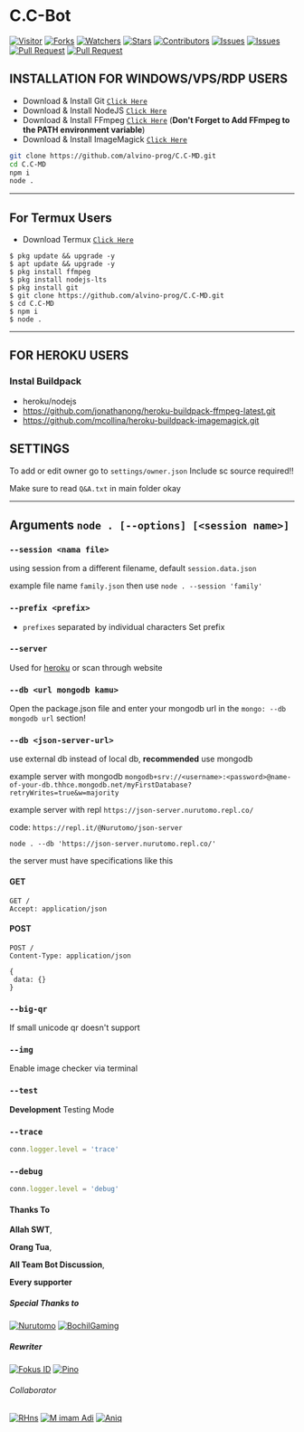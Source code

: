 
# C.C-Bot

<a href="https://visitor-badge.glitch.me/badge?page_id=alvino-prog/C.C-MD"><img title="Visitor" src="https://visitor-badge.glitch.me/badge?page_id=alvino-prog/C.C-MD"></a>
<a href="https://github.com/alvino-prog/C.C-MD/network/members"><img title="Forks" src="https://img.shields.io/github/forks/alvino-prog/C.C-MD?label=Forks&color=blue&style=flat-square"></a>
<a href="https://github.com/alvino-prog/C.C-MD/watchers"><img title="Watchers" src="https://img.shields.io/github/watchers/alvino-prog/C.C-MD?label=Watchers&color=green&style=flat-square"></a>
<a href="https://github.com/alvino-prog/C.C-MD/stargazers"><img title="Stars" src="https://img.shields.io/github/stars/alvino-prog/C.C-MD?label=Stars&color=yellow&style=flat-square"></a>
<a href="https://github.com/alvino-prog/C.C-MD/graphs/contributors"><img title="Contributors" src="https://img.shields.io/github/contributors/alvino-prog/C.C-MD?label=Contributors&color=blue&style=flat-square"></a>
<a href="https://github.com/alvino-prog/C.C-MD/issues"><img title="Issues" src="https://img.shields.io/github/issues/alvino-prog/C.C-MD?label=Issues&color=success&style=flat-square"></a>
<a href="https://github.com/alvino-prog/C.C-MD/issues?q=is%3Aissue+is%3Aclosed"><img title="Issues" src="https://img.shields.io/github/issues-closed/alvino-prog/C.C-MD?label=Issues&color=red&style=flat-square"></a>
<a href="https://github.com/alvino-prog/C.C-MD/pulls"><img title="Pull Request" src="https://img.shields.io/github/issues-pr/alvino-prog/C.C-MD?label=PullRequest&color=success&style=flat-square"></a>
<a href="https://github.com/alvino-prog/C.C-MD/pulls?q=is%3Apr+is%3Aclosed"><img title="Pull Request" src="https://img.shields.io/github/issues-pr-closed/alvino-prog/C.C-MD?label=PullRequest&color=red&style=flat-square"></a>


## INSTALLATION FOR WINDOWS/VPS/RDP USERS

* Download & Install Git [`Click Here`](https://git-scm.com/downloads)
* Download & Install NodeJS [`Click Here`](https://nodejs.org/en/download)
* Download & Install FFmpeg [`Click Here`](https://ffmpeg.org/download.html) (**Don't Forget to Add FFmpeg to the PATH environment variable**)
* Download & Install ImageMagick [`Click Here`](https://imagemagick.org/script/download.php)

```bash
git clone https://github.com/alvino-prog/C.C-MD.git
cd C.C-MD
npm i
node .
```

---------

## For Termux Users

* Download Termux [`Click Here`](https://github.com/termux/termux-app/releases/download/v0.118.0/termux-app_v0.118.0+github-debug_universal.apk)

```
$ pkg update && upgrade -y
$ apt update && upgrade -y
$ pkg install ffmpeg
$ pkg install nodejs-lts
$ pkg install git
$ git clone https://github.com/alvino-prog/C.C-MD.git
$ cd C.C-MD
$ npm i
$ node .
```
---------

## FOR HEROKU USERS

### Instal Buildpack
* heroku/nodejs
* https://github.com/jonathanong/heroku-buildpack-ffmpeg-latest.git
* https://github.com/mcollina/heroku-buildpack-imagemagick.git

## SETTINGS
To add or edit owner go to `settings/owner.json` Include sc source required!!

Make sure to read `Q&A.txt` in main folder okay

---------
## Arguments `node . [--options] [<session name>]` 

### `--session <nama file>`

using session from a different filename, default `session.data.json`

example file name `family.json` then use `node . --session 'family'`

### `--prefix <prefix>`

* `prefixes` separated by individual characters
Set prefix

### `--server`

Used for [heroku](https://heroku.com/) or scan through website

### `--db <url mongodb kamu>`

Open the package.json file and enter your mongodb url in the `mongo: --db mongodb url` section!

### `--db <json-server-url>`

use external db instead of local db, **recommended** use mongodb

example server with mongodb `mongodb+srv://<username>:<password>@name-of-your-db.thhce.mongodb.net/myFirstDatabase?retryWrites=true&w=majority`

example server with repl `https://json-server.nurutomo.repl.co/`

code: `https://repl.it/@Nurutomo/json-server`

`node . --db 'https://json-server.nurutomo.repl.co/'`

the server must have specifications like this

#### GET

```http
GET /
Accept: application/json
```

#### POST

```http
POST /
Content-Type: application/json

{
 data: {}
}
```

### `--big-qr`

If small unicode qr doesn't support

### `--img`

Enable image checker via terminal

### `--test`

**Development** Testing Mode

### `--trace`

```js
conn.logger.level = 'trace'
```

### `--debug`

```js
conn.logger.level = 'debug'
```
#### Thanks To 
**Allah SWT**,

**Orang Tua**,

**All Team Bot Discussion**,

**Every supporter**

##### Special Thanks to
[![Nurutomo](https://github.com/Nurutomo.png?size=100)](https://github.com/Nurutomo)
[![BochilGaming](https://github.com/BochilGaming.png?size=100)](https://github.com/BochilGaming)

##### Rewriter
[![Fokus ID](https://github.com/fokusdotid.png?size=100)](https://github.com/fokusdotid)
[![Pino](https://github.com/alvino-prog.png?size=100)](https://github.com/alvino-prog)

###### Collaborator

[![RHns](https://github.com/imrhns.png?size=100)](https://github.com/imrhns)
[![M imam Adi](https://github.com/adi-officiall.png?size=100)](https://github.com/adi-officiall)
[![Aniq](https://github.com/aniq12.png?size=100)](https://github.com/aniq12)

